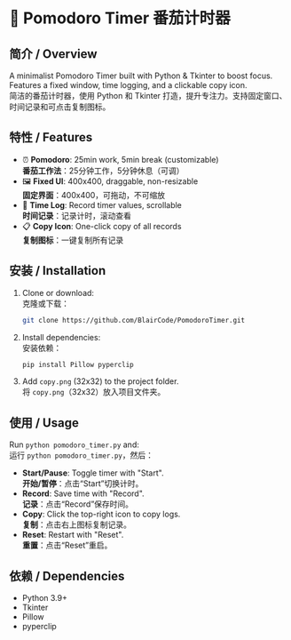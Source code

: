 # 🍅 Pomodoro Timer  番茄计时器

## 简介 / Overview  
A minimalist Pomodoro Timer built with Python & Tkinter to boost focus. Features a fixed window, time logging, and a clickable copy icon.  
简洁的番茄计时器，使用 Python 和 Tkinter 打造，提升专注力。支持固定窗口、时间记录和可点击复制图标。

## 特性 / Features  
- ⏰ **Pomodoro**: 25min work, 5min break (customizable)  
  **番茄工作法**：25分钟工作，5分钟休息（可调）  
- 🖼️ **Fixed UI**: 400x400, draggable, non-resizable  
  **固定界面**：400x400，可拖动，不可缩放  
- 📝 **Time Log**: Record timer values, scrollable  
  **时间记录**：记录计时，滚动查看  
- 📋 **Copy Icon**: One-click copy of all records  
  **复制图标**：一键复制所有记录  

## 安装 / Installation  
1. Clone or download:  
   克隆或下载：  
   ```bash
   git clone https://github.com/BlairCode/PomodoroTimer.git
   ```
2. Install dependencies:  
   安装依赖：  
   ```bash
   pip install Pillow pyperclip
   ```
3. Add `copy.png` (32x32) to the project folder.  
   将 `copy.png`（32x32）放入项目文件夹。

## 使用 / Usage  
Run `python pomodoro_timer.py` and:  
运行 `python pomodoro_timer.py`，然后：  
- **Start/Pause**: Toggle timer with "Start".  
  **开始/暂停**：点击“Start”切换计时。  
- **Record**: Save time with "Record".  
  **记录**：点击“Record”保存时间。  
- **Copy**: Click the top-right icon to copy logs.  
  **复制**：点击右上图标复制记录。  
- **Reset**: Restart with "Reset".  
  **重置**：点击“Reset”重启。

## 依赖 / Dependencies  
- Python 3.9+  
- Tkinter  
- Pillow  
- pyperclip  
